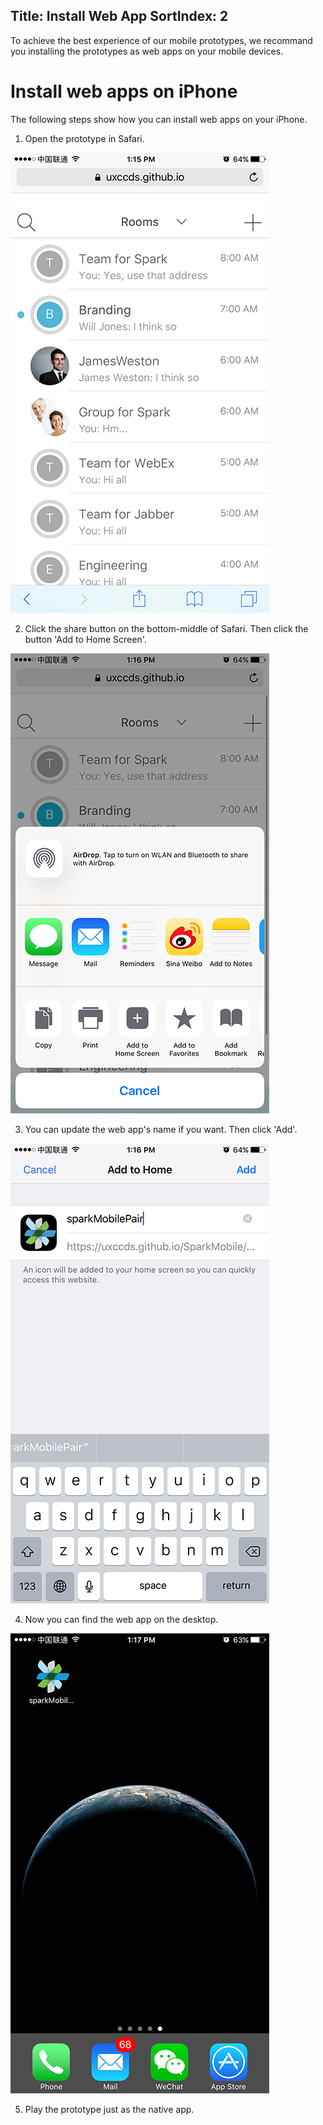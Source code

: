 Title: Install Web App
SortIndex: 2
---

To achieve the best experience of our mobile prototypes, we recommand you installing the prototypes as web apps on your mobile devices.

# Install web apps on iPhone

The following steps show how you can install web apps on your iPhone.

1) Open the prototype in Safari.

![Open the prototype in Safari](../../img_data/guide/InstallWebAppIOS1.png)

2) Click the share button on the bottom-middle of Safari. Then click the button 'Add to Home Screen'.

![Click the button 'Add to Home Screen'](../../img_data/guide/InstallWebAppIOS2.png)

3) You can update the web app's name if you want. Then click 'Add'.

![Click 'Add'](../../img_data/guide/InstallWebAppIOS3.png)

4) Now you can find the web app on the desktop. 

![Now you can find the web app on the desktop](../../img_data/guide/InstallWebAppIOS4.png)

5) Play the prototype just as the native app.